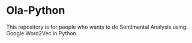 # Ola-Python
This repository is for people who wants to do Sentimental Analysis using Google Word2Vec in Python.
